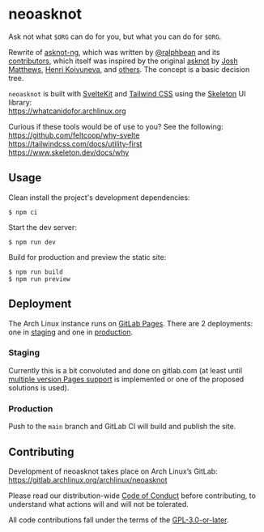 # neoasknot

Ask not what `$ORG` can do for you, but what you can do for `$ORG`.

Rewrite of [asknot-ng], which was written by [@ralphbean] and its
[contributors][asknot-ng-contribs], which itself was inspired by the
original [asknot] by [Josh Matthews][jdm], [Henri Koivuneva][wham], and
[others][asknot-contribs]. The concept is a basic decision tree.


``neoasknot`` is built with [SvelteKit] and [Tailwind CSS] using the [Skeleton] UI
library:<br>
https://whatcanidofor.archlinux.org

Curious if these tools would be of use to you? See the following:<br>
https://github.com/feltcoop/why-svelte<br>
https://tailwindcss.com/docs/utility-first<br>
https://www.skeleton.dev/docs/why

## Usage

Clean install the project's development dependencies:

    $ npm ci

Start the dev server:

    $ npm run dev

Build for production and preview the static site:

    $ npm run build
    $ npm run preview

## Deployment

The Arch Linux instance runs on [GitLab Pages][glpages].
There are 2 deployments: one in [staging] and one in [production].

### Staging

Currently this is a bit convoluted and done on gitlab.com (at least until
[multiple version Pages support][multiverpages] is implemented or one of the
proposed solutions is used).

### Production

Push to the ``main`` branch and GitLab CI will build and publish the site.

## Contributing

Development of neoasknot takes place on Arch Linux’s GitLab:
https://gitlab.archlinux.org/archlinux/neoasknot

Please read our distribution-wide [Code of Conduct][coc] before contributing,
to understand what actions will and will not be tolerated.

All code contributions fall under the terms of the [GPL-3.0-or-later][license].

[asknot-ng]: https://whatcanidoforfedora.org
[@ralphbean]: http://threebean.org
[asknot-ng-contribs]: https://github.com/fedora-infra/asknot-ng/graphs/contributors
[asknot]: https://whatcanidoformozilla.org
[jdm]: https://www.joshmatthews.net
[wham]: https://koivuneva.net/
[asknot-contribs]: https://github.com/jdm/asknot/contributors
[SvelteKit]: https://kit.svelte.dev
[Tailwind CSS]: https://tailwindcss.com
[Skeleton]: https://www.skeleton.dev
[glpages]: https://docs.gitlab.com/ee/user/project/pages/
[staging]: https://polyzen.gitlab.io/neoasknot-staging
[production]: https://whatcanidofor.archlinux.org
[multiverpages]: https://gitlab.com/gitlab-org/gitlab/-/issues/16208
[coc]: https://terms.archlinux.org/docs/code-of-conduct/
[license]: https://gitlab.archlinux.org/main/neoasknot/-/blob/archlinux/LICENSE
